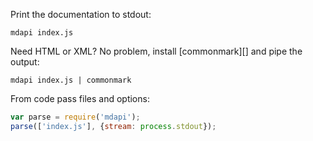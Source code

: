 Print the documentation to stdout:

```
mdapi index.js
```

Need HTML or XML? No problem, install [commonmark][] and pipe the output:

```
mdapi index.js | commonmark
```

From code pass files and options:

```javascript
var parse = require('mdapi');
parse(['index.js'], {stream: process.stdout});
```

